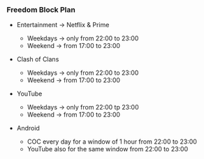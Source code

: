 ### Freedom Block Plan
- Entertainment → Netflix & Prime
	- Weekdays → only from 22:00 to 23:00
	- Weekend → from 17:00 to 23:00
- Clash of Clans
	- Weekdays → only from 22:00 to 23:00
	- Weekend → from 17:00 to 23:00 
- YouTube
	- Weekdays → only from 22:00 tp 23:00
	- Weekend → from 17:00 to 23:00


- Android
	- COC every day for a window of 1 hour from 22:00 to 23:00
	- YouTube also for the same window from 22:00 to 23:00